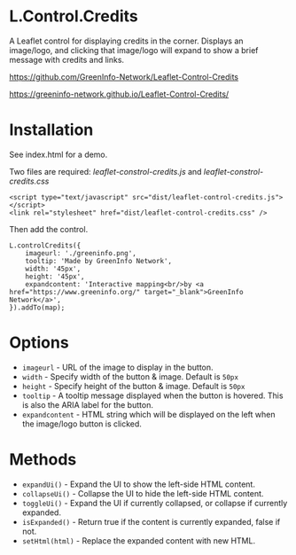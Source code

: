 # L.Control.Credits

A Leaflet control for displaying credits in the corner. Displays an image/logo, and clicking that image/logo will expand to show a brief message with credits and links.

https://github.com/GreenInfo-Network/Leaflet-Control-Credits

https://greeninfo-network.github.io/Leaflet-Control-Credits/


# Installation

See index.html for a demo.

Two files are required: _leaflet-constrol-credits.js_ and _leaflet-constrol-credits.css_

```
<script type="text/javascript" src="dist/leaflet-control-credits.js"></script>
<link rel="stylesheet" href="dist/leaflet-control-credits.css" />
```

Then add the control.

```
L.controlCredits({
    imageurl: './greeninfo.png',
    tooltip: 'Made by GreenInfo Network',
    width: '45px',
    height: '45px',
    expandcontent: 'Interactive mapping<br/>by <a href="https://www.greeninfo.org/" target="_blank">GreenInfo Network</a>',
}).addTo(map);
```


# Options

* `imageurl` - URL of the image to display in the button.
* `width` - Specify width of the button & image. Default is `50px`
* `height` - Specify height of the button & image. Default is `50px`
* `tooltip` - A tooltip message displayed when the button is hovered. This is also the ARIA label for the button.
* `expandcontent` - HTML string which will be displayed on the left when the image/logo button is clicked.

# Methods

* `expandUi()` - Expand the UI to show the left-side HTML content.
* `collapseUi()` - Collapse the UI to hide the left-side HTML content.
* `toggleUi()` - Expand the UI if currently collapsed, or collapse if currently expanded.
* `isExpanded()` - Return true if the content is currently expanded, false if not.
* `setHtml(html)` - Replace the expanded content with new HTML.
